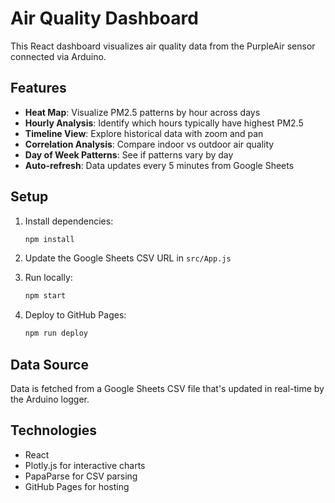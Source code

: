 # Air Quality Dashboard

This React dashboard visualizes air quality data from the PurpleAir sensor connected via Arduino.

## Features

- **Heat Map**: Visualize PM2.5 patterns by hour across days
- **Hourly Analysis**: Identify which hours typically have highest PM2.5
- **Timeline View**: Explore historical data with zoom and pan
- **Correlation Analysis**: Compare indoor vs outdoor air quality
- **Day of Week Patterns**: See if patterns vary by day
- **Auto-refresh**: Data updates every 5 minutes from Google Sheets

## Setup

1. Install dependencies:
   ```bash
   npm install
   ```

2. Update the Google Sheets CSV URL in `src/App.js`

3. Run locally:
   ```bash
   npm start
   ```

4. Deploy to GitHub Pages:
   ```bash
   npm run deploy
   ```

## Data Source

Data is fetched from a Google Sheets CSV file that's updated in real-time by the Arduino logger.

## Technologies

- React
- Plotly.js for interactive charts
- PapaParse for CSV parsing
- GitHub Pages for hosting 